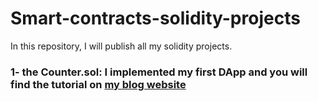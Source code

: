 # Smart-contracts-solidity-projects
In this repository, I will publish all my solidity projects.
### 1- the Counter.sol: I implemented my first DApp and you will find the tutorial on [my blog website](https://eidoox.hashnode.dev/blockchain-development-building-your-first-simple-dapp-using-solidity-remix-metamask-etherjs-and-react)
